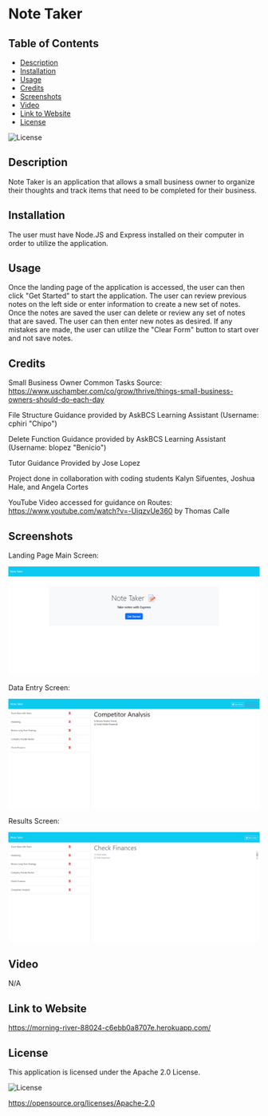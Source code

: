 # Note Taker

## Table of Contents

* [Description](#description)
* [Installation](#installation)
* [Usage](#usage)
* [Credits](#credits)
* [Screenshots](#screenshots)
* [Video](#video)
* [Link to Website](#link-to-website)
* [License](#license)

![License](https://img.shields.io/badge/License-Apache_2.0-blue.svg)

## Description

Note Taker is an application that allows a small business owner to organize their thoughts and track items that need to be completed for their business.

## Installation

The user must have Node.JS and Express installed on their computer in order to utilize the application.

## Usage

Once the landing page of the application is accessed, the user can then click "Get Started" to start the application. The user can review previous notes on the left side or enter information to create a new set of notes. Once the notes are saved the user can delete or review any set of notes that are saved. The user can then enter new notes as desired. If any mistakes are made, the user can utilize the "Clear Form" button to start over and not save notes.

## Credits

Small Business Owner Common Tasks Source: https://www.uschamber.com/co/grow/thrive/things-small-business-owners-should-do-each-day

File Structure Guidance provided by AskBCS Learning Assistant (Username: cphiri "Chipo")

Delete Function Guidance provided by AskBCS Learning Assistant (Username: blopez "Benicio")

Tutor Guidance Provided by Jose Lopez

Project done in collaboration with coding students Kalyn Sifuentes, Joshua Hale, and Angela Cortes

YouTube Video accessed for guidance on Routes: https://www.youtube.com/watch?v=-UiqzvUe360 by Thomas Calle

## Screenshots

Landing Page Main Screen:

![Alt Text](./images/landing-screen.png)

Data Entry Screen:

![Alt Text](./images/data-entry-screen.png)

Results Screen:

![Alt Text](./images/results-screen.png)

## Video

N/A

## Link to Website

https://morning-river-88024-c6ebb0a8707e.herokuapp.com/

## License

This application is licensed under the Apache 2.0 License.

![License](https://img.shields.io/badge/License-Apache_2.0-blue.svg)

https://opensource.org/licenses/Apache-2.0